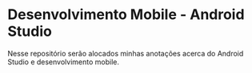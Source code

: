 # Desenvolvimento Mobile - Android Studio
Nesse repositório serão alocados minhas anotações acerca do Android Studio e desenvolvimento mobile.

